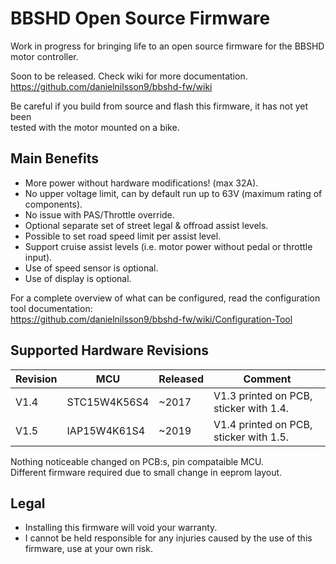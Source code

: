 # BBSHD Open Source Firmware

Work in progress for bringing life to an open source firmware for the BBSHD motor controller.

Soon to be released. Check wiki for more documentation.  
https://github.com/danielnilsson9/bbshd-fw/wiki

Be careful if you build from source and flash this firmware, it has not yet been  
tested with the motor mounted on a bike.


## Main Benefits
* More power without hardware modifications! (max 32A).
* No upper voltage limit, can by default run up to 63V (maximum rating of components).
* No issue with PAS/Throttle override.
* Optional separate set of street legal & offroad assist levels.
* Possible to set road speed limit per assist level.
* Support cruise assist levels (i.e. motor power without pedal or throttle input).
* Use of speed sensor is optional.
* Use of display is optional.

For a complete overview of what can be configured, read the configuration tool documentation:  
https://github.com/danielnilsson9/bbshd-fw/wiki/Configuration-Tool


## Supported Hardware Revisions

Revision | MCU          | Released    | Comment
-------- | ------------ | ----------- | --------------------
V1.4     | STC15W4K56S4 | ~2017       | V1.3 printed on PCB, sticker with 1.4.
V1.5     | IAP15W4K61S4 | ~2019       | V1.4 printed on PCB, sticker with 1.5.

Nothing noticeable changed on PCB:s, pin compataible MCU.  
Different firmware required due to small change in eeprom layout.


## Legal
* Installing this firmware will void your warranty.
* I cannot be held responsible for any injuries caused by the use of this firmware, use at your own risk.
